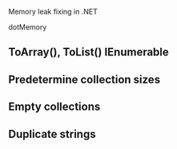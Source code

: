 Memory leak fixing in .NET

dotMemory


## ToArray(), ToList() IEnumerable


## Predetermine collection sizes


## Empty collections



## Duplicate strings